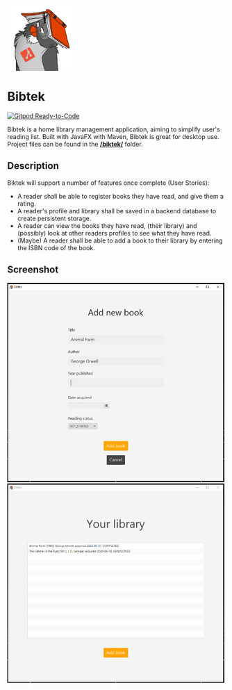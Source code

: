 <img src="bibtek/src/main/resources/bibtek/ui/icon.png" width="150">

# Bibtek
[![Gitpod Ready-to-Code](https://img.shields.io/badge/Gitpod-Ready--to--Code-magenta?logo=gitpod)](https://gitpod.idi.ntnu.no/#https://gitlab.stud.idi.ntnu.no/it1901/groups-2020/gr2021/gr2021)

Bibtek is a home library management application, aiming to simplify user's reading list. Built with JavaFX with Maven, Bibtek is great for desktop use. Project files can be found in the [**/biktek/**](/bibtek) folder.

## Description

Biktek will support a number of features once complete (User Stories):
- A reader shall be able to register books they have read, and give them a rating.
- A reader's profile and library shall be saved in a backend database to create persistent storage.
- A reader can view the books they have read, (their library) and (possibly) look at other readers profiles to see what they have read.
- (Maybe) A reader shall be able to add a book to their library by entering the ISBN code of the book.

## Screenshot
<img src="promo.png" width="500">
<img src="promo2.png" width="500">